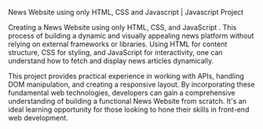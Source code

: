 News Website using only HTML, CSS and Javascript | Javascript Project

Creating a News Website using only HTML, CSS, and JavaScript . This process of building a dynamic and visually appealing news platform without relying on external frameworks or libraries. Using HTML for content structure, CSS for styling, and JavaScript for interactivity, one can understand how to fetch and display news articles dynamically.

This project provides practical experience in working with APIs, handling DOM manipulation, and creating a responsive layout. By incorporating these fundamental web technologies, developers can gain a comprehensive understanding of building a functional News Website from scratch. It's an ideal learning opportunity for those looking to hone their skills in front-end web development.
